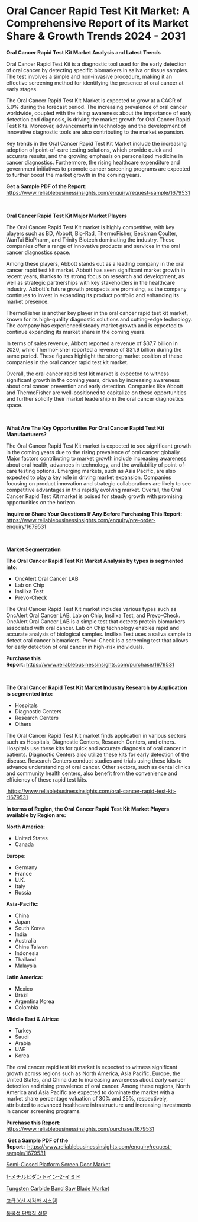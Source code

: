 <p><h1>Oral Cancer Rapid Test Kit Market: A Comprehensive Report of its Market Share & Growth Trends 2024 - 2031</h1></p><p><strong>Oral Cancer Rapid Test Kit Market Analysis and Latest Trends</strong></p>
<p><p>Oral Cancer Rapid Test Kit is a diagnostic tool used for the early detection of oral cancer by detecting specific biomarkers in saliva or tissue samples. The test involves a simple and non-invasive procedure, making it an effective screening method for identifying the presence of oral cancer at early stages.</p><p>The Oral Cancer Rapid Test Kit Market is expected to grow at a CAGR of 5.9% during the forecast period. The increasing prevalence of oral cancer worldwide, coupled with the rising awareness about the importance of early detection and diagnosis, is driving the market growth for Oral Cancer Rapid Test Kits. Moreover, advancements in technology and the development of innovative diagnostic tools are also contributing to the market expansion.</p><p>Key trends in the Oral Cancer Rapid Test Kit Market include the increasing adoption of point-of-care testing solutions, which provide quick and accurate results, and the growing emphasis on personalized medicine in cancer diagnostics. Furthermore, the rising healthcare expenditure and government initiatives to promote cancer screening programs are expected to further boost the market growth in the coming years.</p></p>
<p><strong>Get a Sample PDF of the Report:&nbsp;</strong> <a href="https://www.reliablebusinessinsights.com/enquiry/request-sample/1679531">https://www.reliablebusinessinsights.com/enquiry/request-sample/1679531</a></p>
<p>&nbsp;</p>
<p><strong>Oral Cancer Rapid Test Kit Major Market Players</strong></p>
<p><p>The Oral Cancer Rapid Test Kit market is highly competitive, with key players such as BD, Abbott, Bio-Rad, ThermoFisher, Beckman Coulter, WanTai BioPharm, and Trinity Biotech dominating the industry. These companies offer a range of innovative products and services in the oral cancer diagnostics space.</p><p>Among these players, Abbott stands out as a leading company in the oral cancer rapid test kit market. Abbott has seen significant market growth in recent years, thanks to its strong focus on research and development, as well as strategic partnerships with key stakeholders in the healthcare industry. Abbott's future growth prospects are promising, as the company continues to invest in expanding its product portfolio and enhancing its market presence.</p><p>ThermoFisher is another key player in the oral cancer rapid test kit market, known for its high-quality diagnostic solutions and cutting-edge technology. The company has experienced steady market growth and is expected to continue expanding its market share in the coming years.</p><p>In terms of sales revenue, Abbott reported a revenue of $37.7 billion in 2020, while ThermoFisher reported a revenue of $31.9 billion during the same period. These figures highlight the strong market position of these companies in the oral cancer rapid test kit market.</p><p>Overall, the oral cancer rapid test kit market is expected to witness significant growth in the coming years, driven by increasing awareness about oral cancer prevention and early detection. Companies like Abbott and ThermoFisher are well-positioned to capitalize on these opportunities and further solidify their market leadership in the oral cancer diagnostics space.</p></p>
<p>&nbsp;</p>
<p><strong>What Are The Key Opportunities For Oral Cancer Rapid Test Kit Manufacturers?</strong></p>
<p><p>The Oral Cancer Rapid Test Kit market is expected to see significant growth in the coming years due to the rising prevalence of oral cancer globally. Major factors contributing to market growth include increasing awareness about oral health, advances in technology, and the availability of point-of-care testing options. Emerging markets, such as Asia Pacific, are also expected to play a key role in driving market expansion. Companies focusing on product innovation and strategic collaborations are likely to see competitive advantages in this rapidly evolving market. Overall, the Oral Cancer Rapid Test Kit market is poised for steady growth with promising opportunities on the horizon.</p></p>
<p><strong>Inquire or Share Your Questions If Any Before Purchasing This Report:</strong> <a href="https://www.reliablebusinessinsights.com/enquiry/pre-order-enquiry/1679531">https://www.reliablebusinessinsights.com/enquiry/pre-order-enquiry/1679531</a></p>
<p>&nbsp;</p>
<p><strong>Market Segmentation</strong></p>
<p><strong>The Oral Cancer Rapid Test Kit Market Analysis by types is segmented into:</strong></p>
<p><ul><li>OncAlert Oral Cancer LAB</li><li>Lab on Chip</li><li>Insilixa Test</li><li>Prevo-Check</li></ul></p>
<p><p>The Oral Cancer Rapid Test Kit market includes various types such as OncAlert Oral Cancer LAB, Lab on Chip, Insilixa Test, and Prevo-Check. OncAlert Oral Cancer LAB is a simple test that detects protein biomarkers associated with oral cancer. Lab on Chip technology enables rapid and accurate analysis of biological samples. Insilixa Test uses a saliva sample to detect oral cancer biomarkers. Prevo-Check is a screening test that allows for early detection of oral cancer in high-risk individuals.</p></p>
<p><strong>Purchase this Report:&nbsp;</strong><a href="https://www.reliablebusinessinsights.com/purchase/1679531">https://www.reliablebusinessinsights.com/purchase/1679531</a></p>
<p>&nbsp;</p>
<p><strong>The Oral Cancer Rapid Test Kit Market Industry Research by Application is segmented into:</strong></p>
<p><ul><li>Hospitals</li><li>Diagnostic Centers</li><li>Research Centers</li><li>Others</li></ul></p>
<p><p>The Oral Cancer Rapid Test Kit market finds application in various sectors such as Hospitals, Diagnostic Centers, Research Centers, and others. Hospitals use these kits for quick and accurate diagnosis of oral cancer in patients. Diagnostic Centers also utilize these kits for early detection of the disease. Research Centers conduct studies and trials using these kits to advance understanding of oral cancer. Other sectors, such as dental clinics and community health centers, also benefit from the convenience and efficiency of these rapid test kits.</p></p>
<p><a href="https://www.reliablebusinessinsights.com/oral-cancer-rapid-test-kit-r1679531">&nbsp;https://www.reliablebusinessinsights.com/oral-cancer-rapid-test-kit-r1679531</a></p>
<p><strong>In terms of Region, the Oral Cancer Rapid Test Kit Market Players available by Region are:</strong></p>
<p>
    <p> <strong> North America: </strong>
        <ul>
            <li>United States</li>
            <li>Canada</li>
        </ul>
        </p> 
    <p> <strong> Europe: </strong>
        <ul>
            <li>Germany</li>
            <li>France</li>
            <li>U.K.</li>
            <li>Italy</li>
            <li>Russia</li>
        </ul>
        </p> 
    <p> <strong> Asia-Pacific: </strong>
        <ul>
            <li>China</li>
            <li>Japan</li>
            <li>South Korea</li>
            <li>India</li>
            <li>Australia</li>
            <li>China Taiwan</li>
            <li>Indonesia</li>
            <li>Thailand</li>
            <li>Malaysia</li>
        </ul>
        </p> 
    <p> <strong> Latin America: </strong>
        <ul>
            <li>Mexico</li>
            <li>Brazil</li>
            <li>Argentina Korea</li>
            <li>Colombia</li>
        </ul>
        </p> 
    <p> <strong> Middle East & Africa: </strong>
        <ul>
            <li>Turkey</li>
            <li>Saudi</li>
            <li>Arabia</li>
            <li>UAE</li>
            <li>Korea</li>
        </ul>
    </p>
    </p>
<p><p>The oral cancer rapid test kit market is expected to witness significant growth across regions such as North America, Asia Pacific, Europe, the United States, and China due to increasing awareness about early cancer detection and rising prevalence of oral cancer. Among these regions, North America and Asia Pacific are expected to dominate the market with a market share percentage valuation of 30% and 25%, respectively, attributed to advanced healthcare infrastructure and increasing investments in cancer screening programs.</p></p>
<p><strong>Purchase this Report: </strong><a href="https://www.reliablebusinessinsights.com/purchase/1679531">https://www.reliablebusinessinsights.com/purchase/1679531</a></p>
<p>&nbsp;<strong>Get a Sample PDF of the Report:&nbsp;&nbsp;</strong><a href="https://www.reliablebusinessinsights.com/enquiry/request-sample/1679531">https://www.reliablebusinessinsights.com/enquiry/request-sample/1679531</a></p>
<p><strong></strong></p>
<p><p><a href="https://github.com/Sinjinluong3e0awx2m195k76/Market-Research-Report-List-3/blob/main/semi-closed-platform-screen-door-market.md">Semi-Closed Platform Screen Door Market</a></p><p><a href="https://github.com/SimeonBode1/Market-Research-Report-List-1/blob/main/6689248166919.md">1-メチルヒダントイン-2-イミド</a></p><p><a href="https://github.com/shotows/Market-Research-Report-List-3/blob/main/tungsten-carbide-band-saw-blade-market.md">Tungsten Carbide Band Saw Blade Market</a></p><p><a href="https://github.com/trmesnao7959541/Market-Research-Report-List-2/blob/main/7028519180090.md">고급 X선 시각화 시스템</a></p><p><a href="https://github.com/OliverBarry1954/Market-Research-Report-List-1/blob/main/1813726180089.md">동물성 단백질 성분</a></p></p>